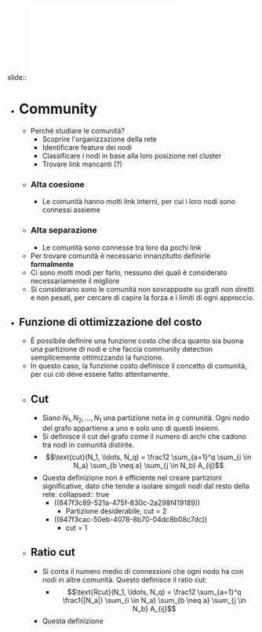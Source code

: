 slide:: ![ns12](../assets/ns12.pdf)

- # Community
	- Perché studiare le comunità?
		- Scoprire l'organizzazione della rete
		- Identificare feature dei nodi
		- Classificare i nodi in base alla loro posizione nel cluster
		- Trovare link mancanti (?)
	- ### Alta coesione
		- Le comunità hanno molti link interni, per cui i loro nodi sono connessi assieme
	- ### Alta separazione
		- Le comunità sono connesse tra loro da pochi link
	- Per trovare comunità è necessario innanzitutto definirle **formalmente**
	- Ci sono molti modi per farlo, nessuno dei quali è considerato necessariamente il migliore
	- Si considerano sono le comunità non sovrapposte su grafi non diretti e non pesati, per cercare di capire la forza e i limiti di ogni approccio.
- ## Funzione di ottimizzazione del costo
	- È possibile definire una funzione costo che dica quanto sia buona una partizione di nodi e che faccia community detection semplicemente ottimizzando la funzione.
	- In questo caso, la funzione costo definisce il concetto di comunità, per cui ciò deve essere fatto attentamente.
	- ## Cut
		- Siano $N_1, N_2, \ldots, N_1$ una partizione nota in $q$ comunità. Ogni nodo del grafo appartiene a uno e solo uno di questi insiemi.
		- Si definisce il cut del grafo come il numero di archi che cadono tra nodi in comunità distinte.
		- $$\text{cut}(N_1, \ldots, N_q) = \frac12 \sum_{a=1}^q \sum_{i \in N_a} \sum_{b \neq a} \sum_{j \in N_b} A_{ij}$$
		- Questa definizione non è efficiente nel creare partizioni significative, dato che tende a isolare singoli nodi dal resto della rete.
		  collapsed:: true
			- ((647f3c89-521a-475f-830c-2a298f419189))
				- Partizione desiderabile, cut = 2
			- ((647f3cac-50eb-4078-8b70-04dc8b08c7dc))
				- cut = 1
	- ## Ratio cut
		- Si conta il numero medio di connessioni che ogni nodo ha con nodi in altre comunità. Questo definisce il ratio cut:
			- $$\text{Rcut}(N_1, \ldots, N_q) = \frac12 \sum_{a=1}^q \frac1{|N_a|} \sum_{i \in N_a} \sum_{b \neq a} \sum_{j \in N_b} A_{ij}$$
		- Questa definizione